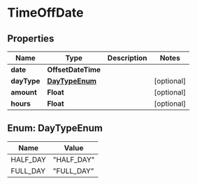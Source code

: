 

# TimeOffDate


## Properties

| Name | Type | Description | Notes |
|------------ | ------------- | ------------- | -------------|
|**date** | **OffsetDateTime** |  |  |
|**dayType** | [**DayTypeEnum**](#DayTypeEnum) |  |  [optional] |
|**amount** | **Float** |  |  [optional] |
|**hours** | **Float** |  |  [optional] |



## Enum: DayTypeEnum

| Name | Value |
|---- | -----|
| HALF_DAY | &quot;HALF_DAY&quot; |
| FULL_DAY | &quot;FULL_DAY&quot; |



